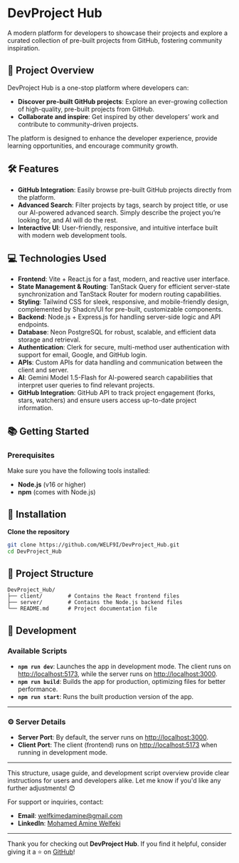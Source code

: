 # DevProject Hub

A modern platform for developers to showcase their projects and explore a curated collection of pre-built projects from GitHub, fostering community inspiration.

## 🚀 **Project Overview**

DevProject Hub is a one-stop platform where developers can:

- **Discover pre-built GitHub projects**: Explore an ever-growing collection of high-quality, pre-built projects from GitHub.
- **Collaborate and inspire**: Get inspired by other developers’ work and contribute to community-driven projects.

The platform is designed to enhance the developer experience, provide learning opportunities, and encourage community growth.

## 🛠️ **Features**

- **GitHub Integration**: Easily browse pre-built GitHub projects directly from the platform.
- **Advanced Search**: Filter projects by tags, search by project title, or use our AI-powered advanced search. Simply describe the project you’re looking for, and AI will do the rest.
- **Interactive UI**: User-friendly, responsive, and intuitive interface built with modern web development tools.

## 💻 **Technologies Used**

- **Frontend**: Vite + React.js for a fast, modern, and reactive user interface.
- **State Management & Routing**: TanStack Query for efficient server-state synchronization and TanStack Router for modern routing capabilities.
- **Styling**: Tailwind CSS for sleek, responsive, and mobile-friendly design, complemented by Shadcn/UI for pre-built, customizable components.
- **Backend**: Node.js + Express.js for handling server-side logic and API endpoints.
- **Database**: Neon PostgreSQL for robust, scalable, and efficient data storage and retrieval.
- **Authentication**: Clerk for secure, multi-method user authentication with support for email, Google, and GitHub login.
- **APIs**: Custom APIs for data handling and communication between the client and server.
- **AI**: Gemini Model 1.5-Flash for AI-powered search capabilities that interpret user queries to find relevant projects.
- **GitHub Integration**: GitHub API to track project engagement (forks, stars, watchers) and ensure users access up-to-date project information.

## 📚 **Getting Started**

### **Prerequisites**

Make sure you have the following tools installed:

- **Node.js** (v16 or higher)
- **npm** (comes with Node.js)

## 🚀 **Installation**

**Clone the repository**

   ```bash
   git clone https://github.com/WELF9I/DevProject_Hub.git
   cd DevProject_Hub
   ```

## 📁 **Project Structure**

```
DevProject_Hub/
├── client/        # Contains the React frontend files
├── server/        # Contains the Node.js backend files
└── README.md      # Project documentation file
```

## 🚦 **Development**

### **Available Scripts**

- **`npm run dev`**: Launches the app in development mode. The client runs on [http://localhost:5173](http://localhost:5173), while the server runs on [http://localhost:3000](http://localhost:3000).  
- **`npm run build`**: Builds the app for production, optimizing files for better performance.  
- **`npm run start`**: Runs the built production version of the app.  

---

### ⚙️ **Server Details**
- **Server Port**: By default, the server runs on [http://localhost:3000](http://localhost:3000).  
- **Client Port**: The client (frontend) runs on [http://localhost:5173](http://localhost:5173) when running in development mode.  

---

This structure, usage guide, and development script overview provide clear instructions for users and developers alike. Let me know if you'd like any further adjustments! 😊

For support or inquiries, contact:

- **Email**: [welfkimedamine@gmail.com](mailto\:welfkimedamine@gmail.com)
- **LinkedIn**: [Mohamed Amine Welfeki](https://www.linkedin.com/in/mohamed-amine-welfeki-1b3514244/)

----

Thank you for checking out **DevProject Hub**. If you find it helpful, consider giving it a ⭐ on [GitHub](https://github.com/WELF9I/DevProject_Hub)!

